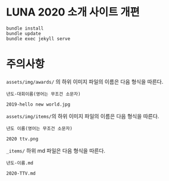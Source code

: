 # LUNA 2020 소개 사이트 개편

    bundle install
    bundle update
    bundle exec jekyll serve

# 주의사항

`assets/img/awards/` 의 하위 이미지 파일의 이름은 다음 형식을 따른다.

    년도-대회이름(영어는 무조건 소문자)
    
    2019-hello new world.jpg

`assets/img/items/`의 하위 이미지 파일의 이름은 다음 형식을 따른다.

```
년도 이름(영어는 무조건 소문자)

2020 ttv.png
```



`_items/`  하위 md 파일은 다음 형식을 따른다.

```
년도-이름.md

2020-TTV.md
```



